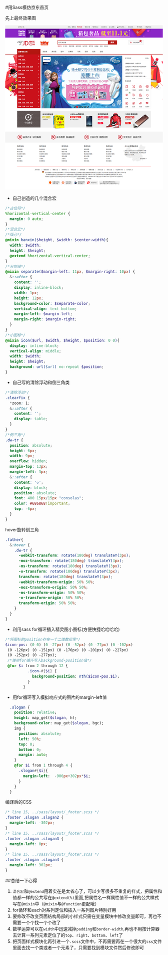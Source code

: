 #用Sass模仿京东首页

先上最终效果图

![sass京东首页](sassjd.png "sass京东首页")

+ 自己创造的几个混合宏

```scss
/*占位符*/
%horizontal-vertical-center {
  margin: 0 auto;
}
/*混合宏*/
/*版心*/
@mixin banxin($height, $width: $center-width){
  width: $width;
  height: $height;
  @extend %horizontal-vertical-center;
}
/*分割线*/
@mixin separate($margin-left: 11px, $margin-right: 10px) {
  &::after {
    content: '';
    display: inline-block;
    width: 1px;
    height: 12px;
    background-color: $separate-color;
    vertical-align: text-bottom;
    margin-left: $margin-left;
    margin-right: $margin-right;
  }
}
/*小图标*/
@mixin icon($url, $width, $height, $position: 0 0){
  display: inline-block;
  vertical-align: middle;
  width: $width;
  height: $height;
  background: url($url) no-repeat $position;
}
```
+ 自己写的清除浮动和倒三角类

```scss
/*清除浮动*/
.clearfix {
  *zoom: 1;
  &::after {
    content: '';
    display: table;
  }
}
/*倒三角*/
.dw-tr {
  position: absolute;
  height: 6px;
  width: 9px;
  overflow: hidden;
  margin-top: 13px;
  margin-left: 3px;
  &::after {
    content: '◇';
    display: block;
    position: absolute;
    font: 400 15px/15px "consolas";
    color: #686868!important;
    top: -6px;
  }
}
``` 
hover旋转倒三角

```scss
.father{
  &:hover {
    .dw-tr {
      -webkit-transform: rotate(180deg) translateY(3px);
      -moz-transform: rotate(180deg) translateY(3px);
      -ms-transform: rotate(180deg) translateY(3px);
      -o-transform: rotate(180deg) translateY(3px);
      transform: rotate(180deg) translateY(3px);
      -webkit-transform-origin: 50% 50%;
      -moz-transform-origin: 50% 50%;
      -ms-transform-origin: 50% 50%;
      -o-transform-origin: 50% 50%;
      transform-origin: 50% 50%;
    }
  }
}
```

+ 利用sass for循环插入精灵图小图标(方便快捷哈哈哈哈)

```sass
/*将图标的position存在一个二维数组里*/
$icon-pos: (0 0) (0 -27px) (0 -52px) (0 -77px) (0 -102px)
 (0 -126px) (0 -151px) (0 -176px) (0 -201px) (0 -227px)
 (0 -252px) (0 -277px);
 /*使用for循环写入background-position值*/
 @for $i from 2 through 12 {
          .icon-#{$i} {
            background-position: nth($icon-pos,$i);
          }
        }
```

+ 用for循环写入模拟响应式的图片的margin-left值

```sass
  .slogan {
    position: relative;
    height: map_get($slogan, h);
    background-color: map_get($slogan, bgc);
    img {
      position: absolute;
      left: 50%;
      top: 0;
      bottom: 0;
      margin: auto;
    }
    @for $i from 1 through 4 {
      .slogan#{$i}{
        margin-left:  -906px+302px*$i;
      }
    }
  }
```
编译后的CSS

```css
/* line 15, ../sass/layout/_footer.scss */
.footer .slogan .slogan2 {
  margin-left: -302px;
}
/* line 15, ../sass/layout/_footer.scss */
.footer .slogan .slogan3 {
  margin-left: 0px;
}
/* line 15, ../sass/layout/_footer.scss */
.footer .slogan .slogan4 {
  margin-left: 302px;
}
```

##总结一下心得

1. `混合宏`和`@extend`用着实在是太省心了，可以少写很多不重复的样式，把属性和值都一样的公共写在`@extend(%)`里面,把属性名一样属性值不一样的公共样式写在`@mixin`中（`@mixin`与`@function`更配哦）
2. for循环和each对系列定位和插入一系列图片特别好用
3. 要修改不改变页面结构局部的小样式只需在变量模块中修改变量即可，再也不需要一个个找一个个改了
4. 数学运算可以在`width`中迅速减掉`padding`和`border-width`,再也不用按计算器去计算一系列元素定位了的`top`、`right`、`bottom`、`left`了
5. 把页面样式模块化再引进一个`.scss`文件中，不再需要再在一个很大的`css`文件里面去找一个类或者一个元素了，只需要找到模块文件然后修改即可